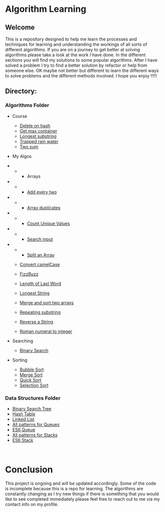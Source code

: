 # Algorithm Learning

## Welcome

This is a repository designed to help me learn the processes and techniques for learning and understanding the workings of all sorts of different algorithms. If you are on a journey to get better at solving algorithms please take a look at the work I have done. In the different sections you will find my solutions to some popular algorithms. After I have solved a problem I try to find a better solution by refactor or help from someone else. OK maybe not better but different to learn the different ways to solve problems and the different methods involved. I hope you enjoy !!!!!

## Directory:

### Algorithms Folder

- Course
  - [Delete on hash](algorithms/Course/deleteOnHash.js)
  - [Get max container](algorithms/Course/getMaxContainer.js)
  - [Longest substring](algorithms/Course/longestSubstring.js)
  - [Trapped rain water](algorithms/Course/trappedRainwater.js)
  - [Two sum](algorithms/Course/twoSum.js)
- My Algos
- - - Arrays
- - - [Add every two](algorithms/myAlgos/Arrays/AddEverTwo.js)
- - - [Array duplicates](algorithms/myAlgos/Arrays/arrayDuplicates.js)
- - - [Count Unique Values](algorithms/myAlgos/Arrays/countUniqueValues.js)
- - - [Search input ](algorithms/myAlgos/Arrays/searchInput.js)
- - - [Split an Array](algorithms/myAlgos/splitArray.js)

  - [Convert camelCase](algorithms/myAlgos/convertCamelcase.js)
  - [FizzBuzz](algorithms/myAlgos/fizzBuzz.js)
  - [Length of Last Word](algorithms/myAlgos/LengthOfLastWord.js)
  - [Longest String](algorithms/myAlgos/longestString.js)
  - [Merge and sort two arrays](algorithms/myAlgos/mergeAndSort.js)
  - [Repeating substring](algorithms/myAlgos/repeatingSubstring.js)
  - [Reverse a String](algorithms/myAlgos/reverseString.js)
  - [Roman numeral to integer](algorithms/myAlgos/romanToInt.js)

- Searching
  - [Binary Search](algorithms/searching/binarySearch.js)
- Sorting
  - [Bubble Sort](algorithms/sorting/bubbleSort.js)
  - [Merge Sort](algorithms/sorting/mergeSort.js)
  - [Quick Sort](algorithms/sorting/quicksort.js)
  - [Selection Sort](algorithms/sorting/selectionSort.js)

### Data Structures Folder

- [Binary Search Tree](dataStructures/bsTreesSolution.js)
- [Hash Table](dataStructures/hashTable.js)
- [Linked List](dataStructures/linkedListSolution.js)
- [All patterns for Queues](dataStructures/queuesInAllPatterns.js)
- [ES6 Queue](dataStructures/queues.js)
- [All patterns for Stacks](dataStructures/stacksInAllPatterns.js)
- [ES6 Stack](dataStructures/stacks.js)

<br>

# Conclusion

This project is ongoing and will be updated accordingly. Some of the code is incomplete because this is a repo for learning. The algorithms are constantly changing as I try new things if there is something that you would like to see completed immediately please feel free to reach out to me via my contact info on my profile.
